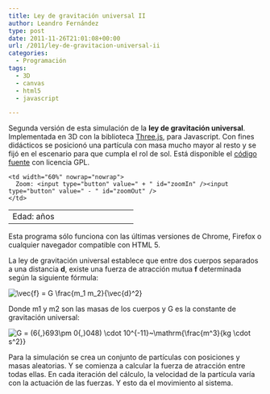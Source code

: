 ```yaml
---
title: Ley de gravitación universal II
author: Leandro Fernández
type: post
date: 2011-11-26T21:01:08+00:00
url: /2011/ley-de-gravitacion-universal-ii
categories:
  - Programación
tags:
  - 3D
  - canvas
  - html5
  - javascript

---
```

Segunda versión de esta simulación de la **ley de gravitación universal**. Implementada en 3D con la biblioteca [Three.js][1], para Javascript. Con fines didácticos se posicionó una partícula con masa mucho mayor al resto y se fijó en el escenario para que cumpla el rol de sol. Está disponible el [código fuente][2] con licencia GPL.  
<!--more-->

<div id="container">
</div>

<table>
  <tr>
    <td width="40%" nowrap="nowrap">
      Edad: <span id="txtEdad"></span> años
    </td>
    
    <td width="60%" nowrap="nowrap">
      Zoom: <input type="button" value=" + " id="zoomIn" /><input type="button" value=" - " id="zoomOut" />
    </td>
  </tr>
</table>

Esta programa sólo funciona con las últimas versiones de Chrome, Firefox o cualquier navegador compatible con HTML 5.

La ley de gravitación universal establece que entre dos cuerpos separados a una distancia **d**, existe una fuerza de atracción mutua **f** determinada según la siguiente fórmula:

<img src="https://s0.wp.com/latex.php?latex=%5Cvec%7Bf%7D+%3D+G+%5Cfrac%7Bm_1+m_2%7D%7B%5Cvec%7Bd%7D%5E2%7D&#038;bg=ffffff&#038;fg=000&#038;s=2&#038;c=20201002" alt="&#92;vec{f} = G &#92;frac{m_1 m_2}{&#92;vec{d}^2}" class="latex" /> 

Donde m1 y m2 son las masas de los cuerpos y G es la constante de gravitación universal:

<img src="https://s0.wp.com/latex.php?latex=G+%3D+%286%7B%2C%7D693%5Cpm+0%7B%2C%7D048%29+%5Ccdot+10%5E%7B-11%7D%7E%5Cmathrm%7B%5Cfrac%7Bm%5E3%7D%7Bkg+%5Ccdot+s%5E2%7D%7D&#038;bg=ffffff&#038;fg=000&#038;s=2&#038;c=20201002" alt="G = (6{,}693&#92;pm 0{,}048) &#92;cdot 10^{-11}~&#92;mathrm{&#92;frac{m^3}{kg &#92;cdot s^2}}" class="latex" /> 

Para la simulación se crea un conjunto de partículas con posiciones y masas aleatorias. Y se comienza a calcular la fuerza de atracción entre todas ellas. En cada iteración del cálculo, la velocidad de la partícula varía con la actuación de las fuerzas. Y esto da el movimiento al sistema.

 [1]: https://github.com/mrdoob/three.js/
 [2]: http://www.drk.com.ar/library/gravitacion_2.js